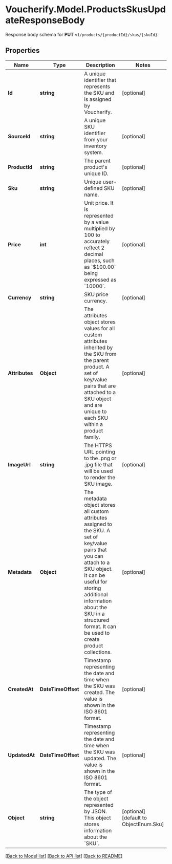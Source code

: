 # Voucherify.Model.ProductsSkusUpdateResponseBody
Response body schema for **PUT** `v1/products/{productId}/skus/{skuId}`.

## Properties

Name | Type | Description | Notes
------------ | ------------- | ------------- | -------------
**Id** | **string** | A unique identifier that represents the SKU and is assigned by Voucherify. | [optional] 
**SourceId** | **string** | A unique SKU identifier from your inventory system. | [optional] 
**ProductId** | **string** | The parent product&#39;s unique ID. | [optional] 
**Sku** | **string** | Unique user-defined SKU name. | [optional] 
**Price** | **int** | Unit price. It is represented by a value multiplied by 100 to accurately reflect 2 decimal places, such as &#x60;$100.00&#x60; being expressed as &#x60;10000&#x60;. | [optional] 
**Currency** | **string** | SKU price currency. | [optional] 
**Attributes** | **Object** | The attributes object stores values for all custom attributes inherited by the SKU from the parent product. A set of key/value pairs that are attached to a SKU object and are unique to each SKU within a product family. | [optional] 
**ImageUrl** | **string** | The HTTPS URL pointing to the .png or .jpg file that will be used to render the SKU image. | [optional] 
**Metadata** | **Object** | The metadata object stores all custom attributes assigned to the SKU. A set of key/value pairs that you can attach to a SKU object. It can be useful for storing additional information about the SKU in a structured format. It can be used to create product collections. | [optional] 
**CreatedAt** | **DateTimeOffset** | Timestamp representing the date and time when the SKU was created. The value is shown in the ISO 8601 format. | [optional] 
**UpdatedAt** | **DateTimeOffset** | Timestamp representing the date and time when the SKU was updated. The value is shown in the ISO 8601 format. | [optional] 
**Object** | **string** | The type of the object represented by JSON. This object stores information about the &#x60;SKU&#x60;. | [optional] [default to ObjectEnum.Sku]

[[Back to Model list]](../../README.md#documentation-for-models) [[Back to API list]](../../README.md#documentation-for-api-endpoints) [[Back to README]](../../README.md)

